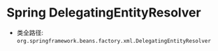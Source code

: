# Spring DelegatingEntityResolver
- 类全路径: `org.springframework.beans.factory.xml.DelegatingEntityResolver`
